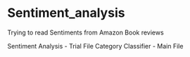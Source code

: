 # Sentiment_analysis
Trying to read Sentiments from Amazon Book reviews

Sentiment Analysis - Trial File
Category Classifier - Main File
